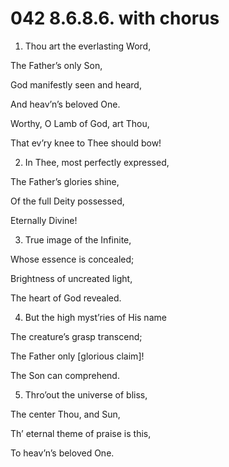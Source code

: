 # 042 8.6.8.6. with chorus

1.  Thou art the everlasting Word,

The Father’s only Son,

God manifestly seen and heard,

And heav’n’s beloved One.

Worthy, O Lamb of God, art Thou,

That ev’ry knee to Thee should bow!

2.  In Thee, most perfectly expressed,

The Father’s glories shine,

Of the full Deity possessed,

Eternally Divine!

3.  True image of the Infinite,

Whose essence is concealed;

Brightness of uncreated light,

The heart of God revealed.

4.  But the high myst’ries of His name

The creature’s grasp transcend;

The Father only \[glorious claim\]!

The Son can comprehend.

5.  Thro’out the universe of bliss,

The center Thou, and Sun,

Th’ eternal theme of praise is this,

To heav’n’s beloved One.

